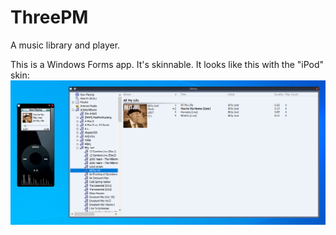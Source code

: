 # ThreePM
A music library and player.

This is a Windows Forms app. It's skinnable. It looks like this with the "iPod" skin:
![](Screenshot.png)
